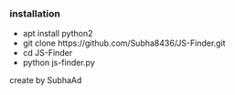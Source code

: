 <h3>installation</h3>
<ul>
  <li>apt install python2</li>
  <li>git clone https://github.com/Subha8436/JS-Finder.git</li>
  <li>cd JS-Finder</li>
  <li>python js-finder.py</li>
</ul>
create by SubhaAd
